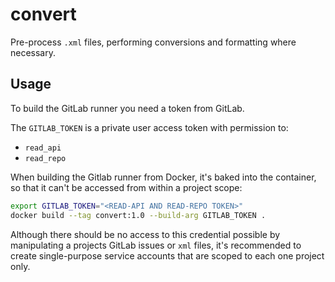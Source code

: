 # convert

Pre-process `.xml` files, performing conversions and formatting where necessary.

## Usage

To build the GitLab runner you need a token from GitLab.

The `GITLAB_TOKEN` is a private user access token with permission to:

- `read_api`
- `read_repo`

When building the Gitlab runner from Docker, it's baked into the container, so that it can't be accessed from within a project scope:

```sh
export GITLAB_TOKEN="<READ-API AND READ-REPO TOKEN>"
docker build --tag convert:1.0 --build-arg GITLAB_TOKEN .
```

Although there should be no access to this credential possible by manipulating a projects GitLab issues or `xml` files, it's recommended to create single-purpose service accounts that are scoped to each one project only.